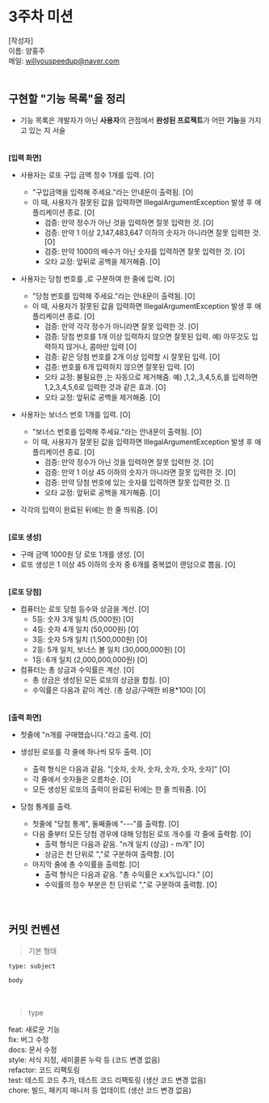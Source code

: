 # 3주차 미션

[작성자]　   
이름: 양홍주   
메일: willyouspeedup@naver.com　   
　   

## 구현할 "기능 목록"을 정리
- 기능 목록은 개발자가 아닌 **사용자**의 관점에서 **완성된 프로젝트**가 어떤 **기능**을 가지고 있는 지 서술

   
　   
**[입력 화면]**　   
- 사용자는 로또 구입 금액 정수 1개를 입력. [O]
  - "구입금액을 입력해 주세요."라는 안내문이 출력됨. [O]
  - 이 때, 사용자가 잘못된 값을 입력하면 IllegalArgumentException 발생 후 애플리케이션 종료. [O]
    - 검증: 만약 정수가 아닌 것을 입력하면 잘못 입력한 것. [O]
    - 검증: 만약 1 이상 2,147,483,647 이하의 숫자가 아니라면 잘못 입력한 것. [O]
    - 검증: 만약 1000의 배수가 아닌 숫자를 입력하면 잘못 입력한 것. [O]
    - 오타 교정: 앞뒤로 공백을 제거해줌. [O]

- 사용자는 당첨 번호를 ,로 구분하여 한 줄에 입력. [O]
  - "당첨 번호를 입력해 주세요."라는 안내문이 출력됨. [O]
  - 이 때, 사용자가 잘못된 값을 입력하면 IllegalArgumentException 발생 후 애플리케이션 종료. [O]
    - 검증: 만약 각각 정수가 아니라면 잘못 입력한 것. [O]
    - 검증: 당첨 번호를 1개 이상 입력하지 않으면 잘못된 입력. 예) 아무것도 입력하지 않거나, 콤마만 입력 [O]
    - 검증: 같은 당첨 번호를 2개 이상 입력할 시 잘못된 입력. [O]
    - 검증: 번호를 6개 입력하지 않으면 잘못된 입력. [O]
    - 오타 교정: 불필요한 ,는 자동으로 제거해줌. 예) ,1,2,,3,4,5,6,를 입력하면 1,2,3,4,5,6로 입력한 것과 같은 효과. [O]
    - 오타 교정: 앞뒤로 공백을 제거해줌. [O]

- 사용자는 보너스 번호 1개를 입력. [O]
  - "보너스 번호를 입력해 주세요."라는 안내문이 출력됨. [O]
  - 이 때, 사용자가 잘못된 값을 입력하면 IllegalArgumentException 발생 후 애플리케이션 종료. [O]
    - 검증: 만약 정수가 아닌 것을 입력하면 잘못 입력한 것. [O]
    - 검증: 만약 1 이상 45 이하의 숫자가 아니라면 잘못 입력한 것. [O]
    - 검증: 만약 당첨 번호에 있는 숫자를 입력하면 잘못 입력한 것. []
    - 오타 교정: 앞뒤로 공백을 제거해줌. [O]

- 각각의 입력이 완료된 뒤에는 한 줄 띄워줌. [O]
　   
　   

**[로또 생성]**　   
- 구매 금액 1000원 당 로또 1개를 생성. [O]
- 로또 생성은 1 이상 45 이하의 숫자 중 6개를 중복없이 랜덤으로 뽑음. [O]
　   
　   

**[로또 당첨]**　   
- 컴퓨터는 로또 당첨 등수와 상금을 계산. [O]
  - 5등: 숫자 3개 일치 (5,000원) [O]
  - 4등: 숫자 4개 일치 (50,000원) [O]
  - 3등: 숫자 5개 일치 (1,500,000원) [O]
  - 2등: 5개 일치, 보너스 볼 일치 (30,000,000원) [O]
  - 1등: 6개 일치 (2,000,000,000원) [O]
　   
- 컴퓨터는 총 상금과 수익률은 계산. [O]
  - 총 상금은 생성된 모든 로또의 상금을 합침. [O]
  - 수익률은 다음과 같이 계산. (총 상금/구매한 비용*100) [O]
　   
　   

**[출력 화면]**　   
- 첫줄에 "n개를 구매했습니다."라고 출력. [O]
- 생성된 로또를 각 줄에 하나씩 모두 출력. [O]
  - 출력 형식은 다음과 같음. "[숫자, 숫자, 숫자, 숫자, 숫자, 숫자]" [O]
  - 각 줄에서 숫자들은 오름차순. [O]
  - 모든 생성된 로또의 출력이 완료된 뒤에는 한 줄 띄워줌. [O]

- 당첨 통계를 출력.
  - 첫줄에 "당첨 통계", 둘째줄에 "---"를 출력함. [O]
  - 다음 줄부터 모든 당첨 경우에 대해 당첨된 로또 개수를 각 줄에 출력함. [O]
    - 출력 형식은 다음과 같음. "n개 일치 (상금) - m개" [O]
    - 상금은 천 단위로 ","로 구분하여 출력함. [O]
  - 마지막 줄에 총 수익률을 출력함. [O] 
    - 출력 형식은 다음과 같음. "총 수익률은 x.x%입니다." [O]
    - 수익률의 정수 부분은 천 단위로 ","로 구분하여 출력함. [O]
　   

　   

## 커밋 컨벤션

> 기본 형태
~~~
type: subject

body
~~~
　   
> type

feat: 새로운 기능　   
fix: 버그 수정　   
docs: 문서 수정　   
style: 서식 지정, 세미콜론 누락 등 (코드 변경 없음)　   
refactor: 코드 리팩토링　   
test: 테스트 코드 추가, 테스트 코드 리팩토링 (생산 코드 변경 없음)　   
chore: 빌드, 패키지 매니저 등 업데이트  (생산 코드 변경 없음)　   
　   


